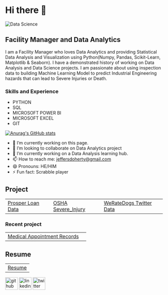 # Hi there 👋  
![Data Science](https://pbs.twimg.com/profile_banners/236070061/1641623630/1500x500)
## Facility Manager and Data Analytics
I am a Facility Manager who loves Data Analytics and providing Statistical Data Analysis and Visualization using Python(Numpy, Pandas, Scikit-Learn, Matplotlib & Seaborn). I have a demonstrated history of working on Data Analysis and Data Science projects. I am passionate about using inspection data to building Machine Learning Model to predict Industrial Engineering hazards that can lead to Severe Injuries or Death.


### Skills and Experience
- PYTHON
- SQL
- MICROSOFT POWER BI
- MICROSOFT EXCEL
- GIT


[![Anurag's GitHub stats](https://github-readme-stats.vercel.app/api?username=thetundedoherty)](https://github.com/anuraghazra/github-readme-stats)

- 🔭 I’m currently working on this page. 
- 👯 I’m looking to collaborate on Data Analytics project 
- 🤔 I’m currently working on a Data Analysis learning hub. 
- 📫 How to reach me: jeffersdoherty@gmail.com 
- 😄 Pronouns: HE/HIM 
- ⚡ Fun fact: Scrabble player 

## Project  

|  |   |    |
|:-|:--|:---|
|[Prosper Loan Data](https://github.com/thetundedoherty/LoanProsper) |[OSHA Severe_Injury](https://github.com/thetundedoherty/Severe_Injury)| [WeRateDogs Twitter Data](https://github.com/thetundedoherty/WeRateDogs-Twitter-data) 

### Recent project
|  |   |
|:-|:--|
|[Medical Appointment Records](https://github.com/thetundedoherty/Investigation-of-medical-appointment-records-in-Brazil) | |[Employee_Attrition](https://github.com/thetundedoherty/Employee_Attrition)
## Resume
|  | 
|:-|
| [Resume](https://github.com/thetundedoherty/thetundedoherty/blob/main/My%20Resume.pdf)| 


[<img src='https://cdn.jsdelivr.net/npm/simple-icons@3.0.1/icons/github.svg' alt='github' height='40'>](https://github.com/thetundedoherty) 
[<img src='https://cdn.jsdelivr.net/npm/simple-icons@3.0.1/icons/linkedin.svg' alt='linkedin' height='40'>](https://www.linkedin.com/in/tunde-doherty-a7140413b//) 
[<img src='https://cdn.jsdelivr.net/npm/simple-icons@3.0.1/icons/twitter.svg' alt='twitter' height='40'>](https://twitter.com/thetundedoherty)  







